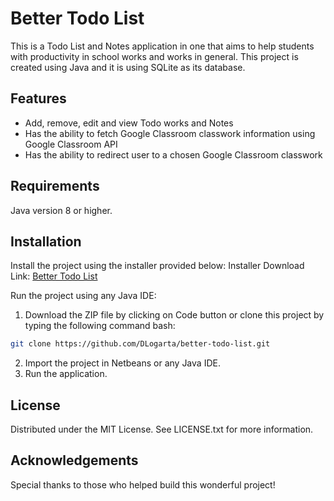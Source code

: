 # Better Todo List

This is a Todo List and Notes application in one that aims to help students with productivity in school works and works in general. This project is created using Java and it is using SQLite as its database.

## Features
- Add, remove, edit and view Todo works and Notes
- Has the ability to fetch Google Classroom classwork information using Google Classroom API
- Has the ability to redirect user to a chosen Google Classroom classwork

## Requirements
Java version 8 or higher.

## Installation
Install the project using the installer provided below:
Installer Download Link: [Better Todo List](https://drive.google.com/file/d/1T5qTuiwo535kG2V3SveR1u8NiuB3H_Qk/view?usp=sharing)

Run the project using any Java IDE:
1. Download the ZIP file by clicking on Code button or clone this project by typing the following command bash:
```bash
git clone https://github.com/DLogarta/better-todo-list.git
```
2. Import the project in Netbeans or any Java IDE.
3. Run the application.

## License
Distributed under the MIT License. See LICENSE.txt for more information.

## Acknowledgements
Special thanks to those who helped build this wonderful project!